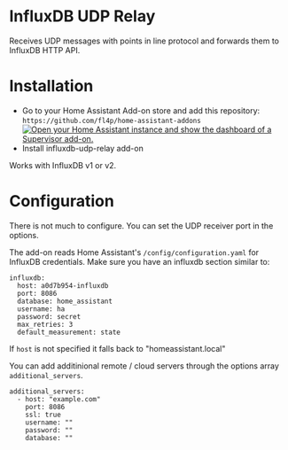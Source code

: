 # InfluxDB UDP Relay

Receives UDP messages with points in line protocol and forwards them to InfluxDB HTTP API.

# Installation
* Go to your Home Assistant Add-on store and add this repository: `https://github.com/fl4p/home-assistant-addons`
  [![Open your Home Assistant instance and show the dashboard of a Supervisor add-on.](https://my.home-assistant.io/badges/supervisor_addon.svg)](https://my.home-assistant.io/redirect/supervisor_addon/?addon=2af0a32d_batmon&repository_url=https%3A%2F%2Fgithub.com%2Ffl4p%2Fhome-assistant-addons)
* Install influxdb-udp-relay add-on

Works with InfluxDB v1 or v2.


# Configuration
There is not much to configure. You can set the UDP receiver port in the options.

The add-on reads Home Assistant's `/config/configuration.yaml` for InfluxDB credentials.
Make sure you have an influxdb section similar to:
```
influxdb:
  host: a0d7b954-influxdb
  port: 8086
  database: home_assistant
  username: ha
  password: secret
  max_retries: 3
  default_measurement: state
```

If `host` is not specified it falls back to "homeassistant.local"

You can add additinional remote / cloud servers through the options array `additional_servers`.
```
additional_servers:
  - host: "example.com"
    port: 8086
    ssl: true
    username: ""
    password: ""
    database: ""
```